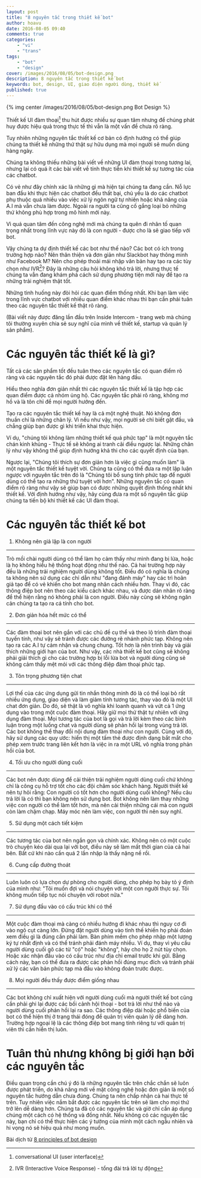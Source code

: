 ```yaml
---
layout: post
title: "8 nguyên tắc trong thiết kế bot"
author: hoavu
date: 2016-08-05 09:40
comments: true
categories:
    - "vi"
    - "trans"
tags:
    - "bot"
    - "design"
cover: /images/2016/08/05/bot-design.png
description: 8 nguyên tắc trong thiết kế bot
keywords: bot, design, UI, giao diện người dùng, thiết kế
published: true
---
```


{% img center /images/2016/08/05/bot-design.png Bot Design %}

Thiết kế UI đàm thoại[^1] thu hút được nhiều sự quan tâm nhưng để chúng phát huy được hiệu quả trong thực tế thì vẫn là một vấn đề chưa rõ ràng.

Tuy nhiên những nguyên tắc thiết kế cơ bản có định hướng có thể giúp chúng ta thiết kế những thứ thật sự hữu dụng mà mọi người sẽ muốn dùng hàng ngày.

Chúng ta không thiếu những bài viết về những UI đàm thoại trong tương lai, nhưng lại có quá ít các bài viết về tính thực tiễn khi thiết kế sự tương tác của các chatbot.

Có vẻ như đây chính xác là những gì mà hiện tại chúng ta đang cần. Nỗ lực ban đầu khi thực hiện các chatbot đều thất bại, chủ yếu là do các chatbot phụ thuộc quá nhiều vào việc xử lý ngôn ngữ tự nhiên hoặc khả năng của A.I mà vẫn chưa làm
được. Ngoài ra người ta cũng cố gắng loại bỏ những thứ không phù hợp trong mô hình mới này. 

Vì quá quan tâm đến công nghệ mới mà chúng ta quên đi nhân tố quan trọng nhất trong lĩnh vực này đó là con người - được cho là sẽ giao tiếp với bot.

<!-- more -->

Vậy chúng ta dự định thiết kế các bot như thế nào? Các bot có ích trong trường hợp nào? Nên thân thiện và đơn giản như Slackbot hay thông minh như Facebook M? Nên cho phép thoải mái nhập văn bản hay tạo ra các tùy chọn như IVR[^2]? Đây là những câu hỏi không khó trả lời, nhưng thực tế chúng ta vẫn đang khám phá cách sử dụng phương tiện mới này để tạo ra những trải nghiệm thật tốt.

Những tình huống này đòi hỏi các quan điểm thống nhất. Khi bạn làm việc trong lĩnh vực chatbot với nhiều quan điểm khác nhau thì bạn cần phải tuân theo các nguyên tắc thiết kế thật rõ ràng.

(Bài viết này được đăng lần đầu trên Inside Intercom - trang web mà chúng tôi thường xuyên chia sẻ suy nghĩ của mình về thiết kế, startup và quản lý sản phẩm).

Các nguyên tắc thiết kế là gì?
==============================
Tất cả các sản phẩm tốt đều tuân theo các nguyên tắc có quan điểm rõ ràng và các nguyên tắc đó phải được đặt lên hàng đầu.

Hiểu theo nghĩa đơn giản nhất thì các nguyên tắc thiết kế là tập hợp các quan điểm được cả nhóm ủng hộ. Các nguyên tắc phải rõ ràng, không mơ hồ và là tôn chỉ để mọi người hướng đến. 

Tạo ra các nguyên tắc thiết kế hay là cả một nghệ thuật. Nó không đơn thuần chỉ là những chân lý. Vì nếu như vậy, mọi người sẽ chỉ biết gật đầu, và chẳng giúp bạn được gì khi triển khai thực hiện.

Ví dụ, "chúng tôi không làm những thiết kế quá phức tạp" là một nguyên tắc chán kinh khủng - Thực tế sẽ không ai tranh cãi điều ngược lại. Những chân lý như vậy không thể giúp định hướng khả thi cho các quyết định của bạn.

Ngược lại, "Chúng tôi thích sự đơn giản hơn là việc gì cũng muốn làm" là một nguyên tắc thiết kế tuyệt vời. Chúng ta cũng có thể đưa ra một lập luận ngược với nguyên tắc trên đó là "Chúng tôi bổ sung tính phức tạp để người dùng có thể tạo ra những thứ tuyệt vời hơn". Những nguyên tắc có quan điểm rõ ràng như vậy sẽ giúp bạn có được những quyết định thống nhất khi thiết kế.
Với định hướng như vậy, hãy cùng đưa ra một số nguyên tắc giúp chúng ta tiến bộ khi thiết kế các UI đàm thoại.

Các nguyên tắc thiết kế bot
===========================
1. Không nên giả lập là con người
---------------------------------
Trò mồi chài người dùng có thể làm họ cảm thấy như mình đang bị lừa, hoặc là họ không hiểu hệ thống hoạt động như thế nào. Cả hai trường hợp này đều là những trải nghiệm người dùng không tốt. Điều đó có nghĩa là chúng ta không nên sử dụng các chỉ dẫn như "đang đánh máy" hay các trì hoãn giả tạo để có vẻ khiến cho bot mang nhân cách nhiều hơn. Thay vì đó, các thông điệp bot nên theo các kiểu cách khác nhau, và được dán nhãn rõ ràng để thể hiện rằng nó không phải là con người. Điều này cũng sẽ không ngăn cản chúng ta tạo ra cá tính cho bot.

2. Đơn giản hóa hết mức có thể
------------------------------
Các đàm thoại bot nên gắn với các chủ đề cụ thể và theo lộ trình đàm thoại tuyến tính, như vậy sẽ tránh được các đường rẽ nhánh phức tạp. Không nên tạo ra các A.I tự cảm nhận và chung chung. Tốt hơn là nên trình bày và giải thích những giới hạn của bot. Như vậy, các nhà thiết kế bot cũng sẽ không phải giải thích gì cho các trường hợp bị lỗi lừa bot và người dùng cũng sẽ không cảm thấy mệt mỏi với các thông điệp đàm thoại phức tạp.

3. Tôn trọng phương tiện chat
-----------------------------
Lợi thế của các ứng dụng gửi tin nhắn thông minh đó là có thể loại bỏ rất nhiều ứng dụng, giao diện và làm giảm tính tương tác, thay vào đó là một UI chat đơn giản. Do đó, sẽ thật là vô nghĩa khi loanh quanh và vứt cả 1 ứng dụng vào trong một cuộc đàm thoại. Hãy giữ mọi thứ thật tự nhiên với ứng dụng đàm thoại. Mọi tương tác của bot là gọi và trả lời kèm theo các bình luận trong một luồng chat và người dùng sẽ phản hồi lại trong vùng trả lời. Các bot không thể thay đổi nội dung đàm thoại như con người. Cùng với đó, hãy sử dụng các quy ước: hiển thị một tấm thẻ được định dạng bắt mắt cho phép xem trước trang liên kết hơn là việc in ra một URL vô nghĩa trong phản hồi của bot.

4. Tối ưu cho người dùng cuối
-----------------------------
Các bot nên được dùng để cải thiện trải nghiệm người dùng cuối chứ không chỉ là công cụ hỗ trợ tốt cho các đội chăm sóc khách hàng. Người thiết kế nên tự hỏi rằng: Con người có tốt hơn cho người dùng cuối không? Nếu câu trả lời là có thì bạn không nên sử dụng bot. Bot không nên làm thay những việc con người có thể làm tốt hơn, mà nên cải thiện những cái mà con người còn làm chậm chạp. Máy móc nên làm việc, con người thì nên suy nghĩ.

5. Sử dụng một cách tiết kiệm
------------------------------
Các tương tác của bot nên ngắn gọn và chính xác. Không nên có một cuộc trò chuyện kéo dài qua lại với bot, điều này sẽ làm mất thời gian của cả hai bên. Bất cứ khi nào cần quá 2 lần nhập là thấy nặng nề rồi.

6. Cung cấp đường thoát
-----------------------
Luôn luôn có lựa chọn dự phòng cho người dùng, cho phép họ bày tỏ ý định của mình như: "Tôi muốn đợi và nói chuyện với một con người thực sự. Tôi không muốn tiếp tục nói chuyện với robot nữa."

7. Sử dụng đầu vào có cấu trúc khi có thể
--------------------------------------
Một cuộc đàm thoại mà càng có nhiều hướng đi khác nhau thì nguy cơ đi vào ngõ cụt càng lớn. Đừng đặt người dùng vào tình thế khiến họ phải đoán xem điều gì là đúng cần phải làm. Bàn phím mềm cho phép nhập một lượng ký tự nhất định và có thể tránh phải đánh máy nhiều. Ví dụ, thay vì yêu cầu người dùng cuối gõ các từ "có" hoặc "không", hãy cho họ 2 nút tùy chọn. Hoặc xác nhận đầu vào có cấu trúc như địa chỉ email trước khi gửi. Bằng cách này, bạn có thể đưa ra được các phản hồi đúng mục đích và tránh phải xử lý các văn bản phức tạp mà đầu vào không đoán trước được.

8. Mọi người đều thấy được điểm giống nhau
------------------------------------------
Các bot không chỉ xuất hiện với người dùng cuối mà người thiết kế bot cũng cần phải ghi lại được các bối cảnh hội thoại - bot trả lời như thế nào và người dùng cuối phản hồi lại ra sao. Các thông điệp dài hoặc phổ biến của bot có thể hiện thị ở trạng thái đóng để quản trị viên quản lý dễ dàng hơn. Trường hợp ngoại lệ là các thông điệp bot mang tính riêng tư với quản trị viên thì cần hiển thị luôn.

Tuân thủ nhưng không bị giới hạn bởi các nguyên tắc
===================================================
Điều quan trọng cần chú ý đó là những nguyên tắc trên chắc chắn sẽ luôn được phát triển, do khả năng mới về mặt công nghệ hoặc đơn giản là một số nguyên tắc hướng dẫn chưa đúng. Chúng ta nên chấp nhận cả hai thực tế trên.
Tuy nhiên việc nắm bắt được các nguyên tắc trên sẽ làm cho mọi thứ trở lên dễ dàng hơn. Chúng ta đã có các nguyên tắc và giờ chỉ cần áp dụng chúng một cách có hệ thống và đồng nhất. Nếu không có các nguyên tắc này, bạn chỉ có thể thực hiện các ý tưởng của mình một cách ngẫu nhiên và hi vọng nó sẽ hiệu quả như mong muốn.


Bài dịch từ [8 principles of bot design](https://medium.com/intercom-inside/8-principles-of-bot-design-51f03df1d84c#.hb10iooyq)

[^1]: conversational UI (user interface)
[^2]: IVR (Interactive Voice Response) - tổng đài trả lời tự động